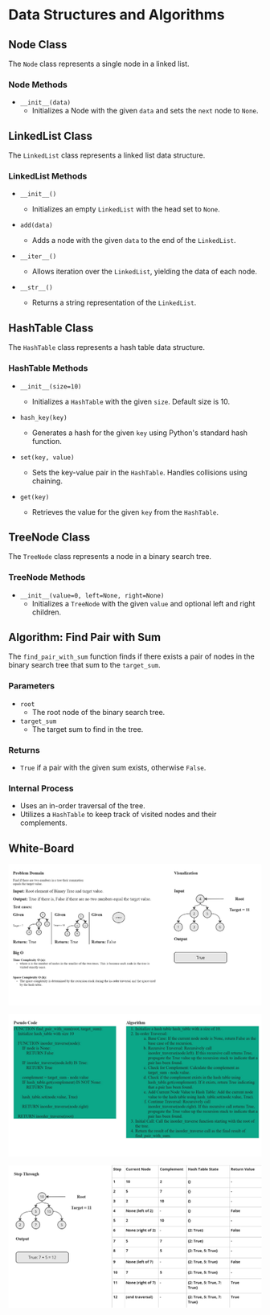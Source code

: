 # Data Structures and Algorithms

## Node Class

The `Node` class represents a single node in a linked list.

### Node Methods

- `__init__(data)`
  - Initializes a Node with the given `data` and sets the `next` node to `None`.

## LinkedList Class

The `LinkedList` class represents a linked list data structure.

### LinkedList Methods

- `__init__()`
  - Initializes an empty `LinkedList` with the head set to `None`.

- `add(data)`
  - Adds a node with the given `data` to the end of the `LinkedList`.

- `__iter__()`
  - Allows iteration over the `LinkedList`, yielding the data of each node.

- `__str__()`
  - Returns a string representation of the `LinkedList`.

## HashTable Class

The `HashTable` class represents a hash table data structure.

### HashTable Methods

- `__init__(size=10)`
  - Initializes a `HashTable` with the given `size`. Default size is 10.

- `hash_key(key)`
  - Generates a hash for the given `key` using Python's standard hash function.

- `set(key, value)`
  - Sets the key-value pair in the `HashTable`. Handles collisions using chaining.

- `get(key)`
  - Retrieves the value for the given `key` from the `HashTable`.

## TreeNode Class

The `TreeNode` class represents a node in a binary search tree.

### TreeNode Methods

- `__init__(value=0, left=None, right=None)`
  - Initializes a `TreeNode` with the given `value` and optional left and right children.

## Algorithm: Find Pair with Sum

The `find_pair_with_sum` function finds if there exists a pair of nodes in the binary search tree that sum to the `target_sum`.

### Parameters

- `root`
  - The root node of the binary search tree.
- `target_sum`
  - The target sum to find in the tree.

### Returns

- `True` if a pair with the given sum exists, otherwise `False`.

### Internal Process

- Uses an in-order traversal of the tree.
- Utilizes a `HashTable` to keep track of visited nodes and their complements.

## White-Board

![White-Board](Tree.jpg)

![White-Board](Tree2.jpg)

![White-Board](Tree3.jpg)
